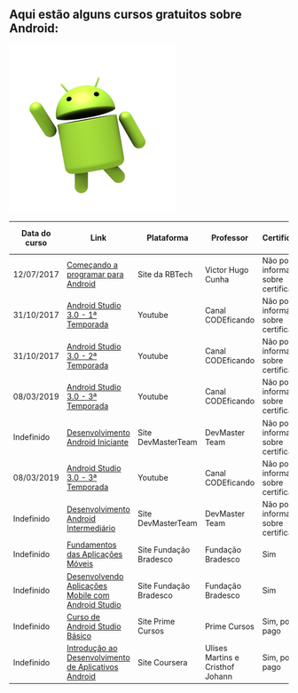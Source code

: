 ## Aqui estão alguns cursos gratuitos sobre Android:

![Android.png](https://github.com/decodificar/free-programming/blob/master/imagens/Android.png?raw=true)

<table class="tg">
<thead>
  <tr>
    <th class="tg-0pky">
      <b>Data do curso</b>
    </th>
    <th class="tg-0pky">
      <b>Link</b>
    </th>
    <th class="tg-0pky">
      <b>Plataforma </b>
    </th>
    <th class="tg-0pky">
      <b>Professor</b>
    </th>
    <th class="tg-0pky">
      <b>Certificado</b>
    </th>
    <th class="tg-0pky">
      <b>Duração do Curso</b>
    </th>
    <th class="tg-0pky">
      <b>Nível do curso</b>
    </th>
  </tr>
</thead>
<tbody>
  <tr>
    <td class="tg-0pky">12/07/2017</td>
    <td class="tg-0pky">
    <a href="http://dev.rbtech.info/comecando-programar-android-introducao/">Começando a programar para Android</a>
    </td>
    <td class="tg-0pky">Site da RBTech</td>
    <td class="tg-0pky">Victor Hugo Cunha</td>
    <td class="tg-0pky">Não possui informação sobre certificado</td>
  </tr>
  
  <tr>
    <td class="tg-0pky">31/10/2017</td>
    <td class="tg-0pky">
     <a href="https://www.youtube.com/playlist?list=PL2QkKoTK1V5Gg3V3tzb73X46Amp93ZYtr">Android Studio 3.0 - 1ª Temporada</a>
    </td>
    <td class="tg-0pky">Youtube </td>
    <td class="tg-0pky">Canal CODEficando</td>
    <td class="tg-0pky">Não possui informação sobre certificado</td>
  </tr>
  
  <tr>
    <td class="tg-0pky">31/10/2017</td>
    <td class="tg-0pky"> <a href="https://www.youtube.com/playlist?list=PL2QkKoTK1V5H2dkskHUq3Y6Od0Nf-LuDm">Android Studio 3.0 - 2ª Temporada</a></td>
    <td class="tg-0pky">Youtube </td>
    <td class="tg-0pky">Canal CODEficando</td>
    <td class="tg-0pky">Não possui informação sobre certificado</td>
  </tr>
  
  <tr>
    <td class="tg-0pky">08/03/2019</td>
    <td class="tg-0pky"> <a href="https://www.youtube.com/playlist?list=PL2QkKoTK1V5GAE-z3qSriaHwAV6oVRw5p">Android Studio 3.0 - 3ª Temporada</a></td>
    <td class="tg-0pky">Youtube </td>
    <td class="tg-0pky">Canal CODEficando</td>
    <td class="tg-0pky">Não possui informação sobre certificado</td>
  </tr>
  
  <tr>
    <td class="tg-0pky">Indefinido</td>
    <td class="tg-0pky"> 
    <a href="http://www.devmasterteam.com/Curso/AndroidIniciante">Desenvolvimento Android Iniciante</a>
    </td>
    <td class="tg-0pky">Site DevMasterTeam </td>
    <td class="tg-0pky">DevMaster Team</td>
    <td class="tg-0pky">Não possui informação sobre certificado</td>
  </tr>
  
  <tr>
    <td class="tg-0pky">08/03/2019</td>
    <td class="tg-0pky"> <a href="https://www.youtube.com/playlist?list=PL2QkKoTK1V5GAE-z3qSriaHwAV6oVRw5p">Android Studio 3.0 - 3ª Temporada</a></td>
    <td class="tg-0pky">Youtube </td>
    <td class="tg-0pky">Canal CODEficando</td>
    <td class="tg-0pky">Não possui informação sobre certificado</td>
  </tr>
 
 <tr>
    <td class="tg-0pky">Indefinido</td>
    <td class="tg-0pky"> 
    <a href="http://www.devmasterteam.com/Curso/AndroidIntermediario">Desenvolvimento Android Intermediário</a>
    </td>
    <td class="tg-0pky">Site DevMasterTeam </td>
    <td class="tg-0pky">DevMaster Team</td>
    <td class="tg-0pky">Não possui informação sobre certificado</td>
  </tr>

 <tr>
    <td class="tg-0pky">Indefinido</td>
    <td class="tg-0pky"> 
    <a href="https://www.ev.org.br/cursos/fundamentos-das-aplicacoes-moveis">Fundamentos das Aplicações Móveis</a>
    </td>
    <td class="tg-0pky">Site Fundação Bradesco</td>
    <td class="tg-0pky">Fundação Bradesco</td>
    <td class="tg-0pky">Sim</td>
  </tr>

  <tr>
    <td class="tg-0pky">Indefinido</td>
    <td class="tg-0pky"> 
    <a href="https://www.ev.org.br/cursos/desenvolvendo-aplicacoes-mobile-com-android-studio">Desenvolvendo Aplicações Mobile com Android Studio</a>
    </td>
    <td class="tg-0pky">Site Fundação Bradesco</td>
    <td class="tg-0pky">Fundação Bradesco</td>
    <td class="tg-0pky">Sim</td>
  </tr>

   <tr>
    <td class="tg-0pky">Indefinido</td>
    <td class="tg-0pky"> 
    <a href="https://www.primecursos.com.br/android-studio-basico/">Curso de Android Studio Básico</a>
    </td>
    <td class="tg-0pky">Site Prime Cursos</td>
    <td class="tg-0pky">Prime Cursos</td>
    <td class="tg-0pky">Sim, porém pago</td>
  </tr>

   <tr>
    <td class="tg-0pky">Indefinido</td>
    <td class="tg-0pky"> 
    <a href="https://pt.coursera.org/learn/introducao-aplicativos-android">Introdução ao Desenvolvimento de Aplicativos Android</a>
    </td>
    <td class="tg-0pky">Site Coursera</td>
    <td class="tg-0pky">Ulises Martins e Cristhof Johann</td>
    <td class="tg-0pky">Sim, porém pago</td>
  </tr>

</tbody>
</table>
